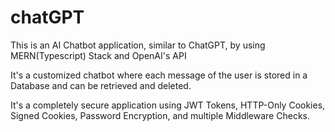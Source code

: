 # chatGPT

This is an AI Chatbot application, similar to ChatGPT, by using MERN(Typescript) Stack and OpenAI's API

It's a customized chatbot where each message of the user is stored in a Database and can be retrieved and deleted.

It's a completely secure application using JWT Tokens, HTTP-Only Cookies, Signed Cookies, Password Encryption, and multiple Middleware Checks.
